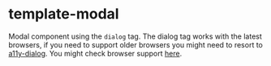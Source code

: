 # template-modal

Modal component using the `dialog` tag. The dialog tag works with the latest browsers, if you need to support older browsers you might need to resort to [a11y-dialog](https://a11y-dialog.netlify.app). You might check browser support [here](https://caniuse.com/dialog).